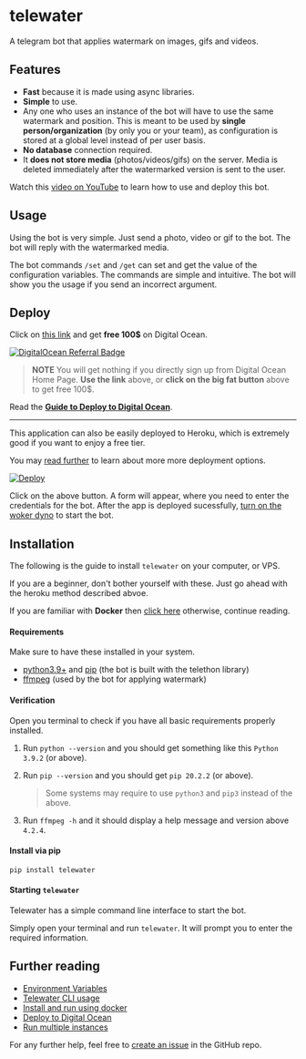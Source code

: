# telewater

A telegram bot that applies watermark on images, gifs and videos.

## Features

- **Fast** because it is made using async libraries.
- **Simple** to use.
- Any one who uses an instance of the bot will have to use the same watermark and position. This is meant to be used by **single person/organization** (by only you or your team), as configuration is stored at a global level instead of per user basis.
- **No database** connection required.
- It **does not store media** (photos/videos/gifs) on the server. Media is deleted immediately after the watermarked version is sent to the user.

Watch this [video on YouTube](https://www.youtube.com/watch?v=M-ouyCPdZw0) to learn how to use and deploy this bot.

## Usage

Using the bot is very simple. Just send a photo, video or gif to the bot. The bot will reply with the watermarked media.

The bot commands `/set` and `/get` can set and get the value of the configuration variables. The commands are simple and intuitive. The bot will show you the usage if you send an incorrect argument.

## Deploy

Click on [this link](https://m.do.co/c/98b725055148) and get **free 100$**
on Digital Ocean.

[![DigitalOcean Referral Badge](https://web-platforms.sfo2.digitaloceanspaces.com/WWW/Badge%203.svg)](https://www.digitalocean.com/?refcode=98b725055148&utm_campaign=Referral_Invite&utm_medium=Referral_Program&utm_source=badge)

> **NOTE** You will get nothing if you directly sign up from Digital Ocean Home Page.
> **Use the link** above, or **click on the big fat button** above to get free 100$.

Read the **[Guide to Deploy to Digital Ocean](https://github.com/aahnik/telewater/wiki/Deploy-to-Digital-Ocean)**.

------

This application can also be easily deployed to Heroku, which is extremely good if you want to enjoy a free tier.

You may [read further](#further-reading) to learn about more more deployment options.

[![Deploy](https://www.herokucdn.com/deploy/button.svg)](https://heroku.com/deploy?template=https://github.com/kucbkto/nishan)

Click on the above button. A form will appear, where you need to enter the credentials for the bot. After the app is deployed sucessfully, [turn on the woker dyno](https://user-images.githubusercontent.com/66209958/117938593-d6de0080-b324-11eb-9c0f-9bcc6d975808.png) to start the bot.

## Installation

The following is the guide to install `telewater` on your computer, or VPS.

If you are a beginner, don't bother yourself with these. Just go ahead with the heroku method described abvoe.

If you are familiar with **Docker** then [click here](https://github.com/aahnik/telewater/wiki/Install-and-run-using-docker) otherwise, continue reading.

#### Requirements

Make sure to have these installed in your system.

- [python3.9+](https://www.python.org/) and [pip](https://pip.pypa.io/en/stable/installing/) (the bot is built with the telethon library)
- [ffmpeg](https://ffmpeg.org/) (used by the bot for applying watermark)

#### Verification

Open you terminal to check if you have all basic requirements properly installed.

1. Run `python --version` and you should get something like this `Python 3.9.2` (or above).
2. Run `pip --version` and you should get `pip 20.2.2` (or above).

    > Some systems may require to use `python3` and `pip3` instead of the above.

3. Run `ffmpeg -h` and it should display a help message and version above `4.2.4`.

#### Install via pip

```shell
pip install telewater
```

#### Starting `telewater`

Telewater has a simple command line interface to start the bot.

Simply open your terminal and run `telewater`. It will prompt you to enter the required information.

## Further reading

- [Environment Variables](https://github.com/aahnik/telewater/wiki/Environment-Variables)
- [Telewater CLI usage](https://github.com/aahnik/telewater/wiki/Telewater-CLI-usage)
- [Install and run using docker](https://github.com/aahnik/telewater/wiki/Install-and-run-using-docker)
- [Deploy to Digital Ocean](https://github.com/aahnik/telewater/wiki/Deploy-to-Digital-Ocean)
- [Run multiple instances](https://github.com/aahnik/telewater/wiki/Run-multiple-instances)

For any further help, feel free to [create an issue](https://github.com/aahnik/telewater/issues) in the GitHub repo.

<!-- AAHNIK 2021 -->
